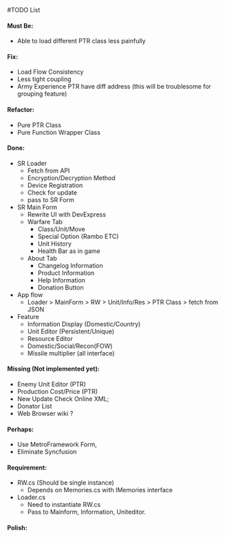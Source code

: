 ﻿#TODO List

#### Must Be:
- Able to load different PTR class 
less painfully

#### Fix:
- Load Flow Consistency
- Less tight coupling
- Army Experience PTR have diff address (this will be troublesome for grouping feature)

#### Refactor:
- Pure PTR Class
- Pure Function Wrapper Class

#### Done:
- SR Loader
  - Fetch from API
  - Encryption/Decryption Method
  - Device Registration
  - Check for update
  - pass to SR Form
- SR Main Form
  - Rewrite UI with DevExpress
  - Warfare Tab
    - Class/Unit/Move
    - Special Option (Rambo ETC)
    - Unit History
    - Health Bar as in game
  - About Tab
    - Changelog Information
    - Product Information
    - Help Information
    - Donation Button
- App flow
  - Loader > MainForm > RW > Unit/Info/Res > PTR Class > fetch from JSON
- Feature
  - Information Display (Domestic/Country)
  - Unit Editor (Persistent/Unique)
  - Resource Editor
  - Domestic/Social/Recon(FOW)
  - Missile multiplier (all interface)

#### Missing (Not implemented yet):
- Enemy Unit Editor (PTR)
- Production Cost/Price (PTR)
- New Update Check Online XML;
- Donator List
- Web Browser wiki ?

#### Perhaps: 
- Use MetroFramework Form, 
- Eliminate Syncfusion

#### Requirement:
- RW.cs (Should be single instance)
  - Depends on Memories.cs with IMemories interface
- Loader.cs 
  - Need to instantiate RW.cs
  - Pass to Mainform, Information, Uniteditor.
  
#### Polish: